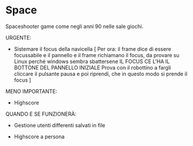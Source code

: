 # Space

Spaceshooter game come negli anni 90 nelle sale giochi.

URGENTE:

- Sistemare il focus della navicella
    [
    Per ora:
        il frame dice di essere focussabile e il pannello e il frame 
        richiamano il focus, da provare su Linux perché windows sembra sbattersene
        IL FOCUS CE L'HA IL BOTTONE DEL PANNELLO INIZIALE
        Prova con il robottino a fargli cliccare il pulsante pausa e poi riprendi, che in questo modo si prende il focus
    ]

MENO IMPORTANTE:

- Highscore 


QUANDO E SE FUNZIONERÀ:

- Gestione utenti differenti salvati in file

- Highscore a persona
